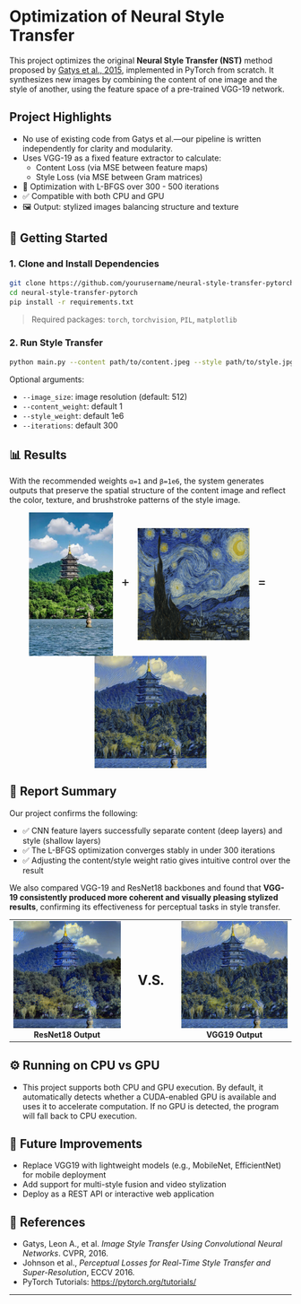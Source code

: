 # Optimization of Neural Style Transfer

This project optimizes the original **Neural Style Transfer (NST)** method proposed by [Gatys et al., 2015](https://arxiv.org/abs/1508.06576), implemented in PyTorch from scratch. It synthesizes new images by combining the content of one image and the style of another, using the feature space of a pre-trained VGG-19 network.

## Project Highlights

- No use of existing code from Gatys et al.—our pipeline is written independently for clarity and modularity.
- Uses VGG-19 as a fixed feature extractor to calculate:
  - Content Loss (via MSE between feature maps)
  - Style Loss (via MSE between Gram matrices)
- 🔄 Optimization with L-BFGS over 300 - 500 iterations
- ✅ Compatible with both CPU and GPU
- 🖼️ Output: stylized images balancing structure and texture

## 🚀 Getting Started

### 1. Clone and Install Dependencies

```bash
git clone https://github.com/yourusername/neural-style-transfer-pytorch.git
cd neural-style-transfer-pytorch
pip install -r requirements.txt
```

> Required packages: `torch`, `torchvision`, `PIL`, `matplotlib`

### 2. Run Style Transfer

```bash
python main.py --content path/to/content.jpeg --style path/to/style.jpg --output output.png
```

Optional arguments:
- `--image_size`: image resolution (default: 512)
- `--content_weight`: default 1
- `--style_weight`: default 1e6
- `--iterations`: default 300

## 📊 Results

With the recommended weights `α=1` and `β=1e6`, the system generates outputs that preserve the spatial structure of the content image and reflect the color, texture, and brushstroke patterns of the style image.

<p align="center">
  <img src="content.jpeg" width="150" style="vertical-align: middle;"/>
  <span style="font-size: 24px; margin: 0 10px;">+</span>
  <img src="style.jpg" width="200" style="vertical-align: middle;"/>
  <span style="font-size: 24px; margin: 0 10px;">=</span>
  <img src="output_vgg19.png" width="200" style="vertical-align: middle;"/>
</p>

## 📄 Report Summary

Our project confirms the following:

- ✅ CNN feature layers successfully separate content (deep layers) and style (shallow layers)
- ✅ The L-BFGS optimization converges stably in under 300 iterations
- ✅ Adjusting the content/style weight ratio gives intuitive control over the result

We also compared VGG-19 and ResNet18 backbones and found that **VGG-19 consistently produced more coherent and visually pleasing stylized results**, confirming its effectiveness for perceptual tasks in style transfer.
<center>

<table>
  <tr>
    <td align="center">
      <img src="output_resnet18.png" width="200"/><br/>
      <b>ResNet18 Output</b>
    </td>
    <td align="center" style="vertical-align:middle; width:80px;">
      <b style="font-size: 24px;">V.S.</b>
    </td>
    <td align="center">
      <img src="output_vgg19.png" width="200"/><br/>
      <b>VGG19 Output</b>
    </td>
  </tr>
</table>

</center>

## ⚙️ Running on CPU vs GPU
- This project supports both CPU and GPU execution. By default, it automatically detects whether a CUDA-enabled GPU is available and uses it to accelerate computation. If no GPU is detected, the program will fall back to CPU execution.

## 🔧 Future Improvements

- Replace VGG19 with lightweight models (e.g., MobileNet, EfficientNet) for mobile deployment
- Add support for multi-style fusion and video stylization
- Deploy as a REST API or interactive web application

## 📜 References

- Gatys, Leon A., et al. *Image Style Transfer Using Convolutional Neural Networks*. CVPR, 2016.
- Johnson et al., *Perceptual Losses for Real-Time Style Transfer and Super-Resolution*, ECCV 2016.
- PyTorch Tutorials: https://pytorch.org/tutorials/
---